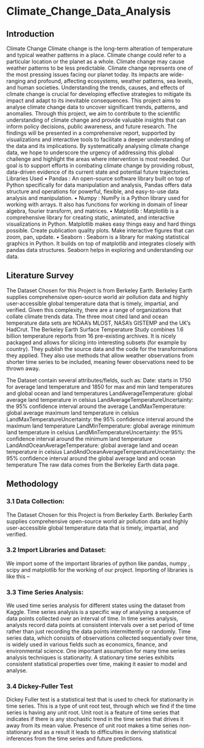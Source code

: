 # Climate_Change_Data_Analysis

## Introduction 
Climate Change 
Climate change is the long-term alteration of temperature and typical weather patterns in a place. Climate change could refer to a particular location or the planet as a whole. Climate change may cause weather patterns to be less predictable. Climate change represents one of the most pressing issues facing our planet today. Its impacts are wide-ranging and profound, affecting ecosystems, weather patterns, sea levels, and human societies. Understanding the trends, causes, and effects of climate change is crucial for developing effective strategies to mitigate its impact and adapt to its inevitable consequences. This project aims to analyse climate change data to uncover significant trends, patterns, and anomalies. Through this project, we aim to contribute to the scientific understanding of climate change and provide valuable insights that can inform policy decisions, public awareness, and future research. The findings will be presented in a comprehensive report, supported by visualizations and interactive tools to facilitate a deeper understanding of the data and its implications. By systematically analysing climate change data, we hope to underscore the urgency of addressing this global challenge and highlight the areas where intervention is most needed. Our goal is to support efforts in combating climate change by providing robust, data-driven evidence of its current state and potential future trajectories.
Libraries Used
•	Pandas :  An open-source software library built on top of Python specifically for data manipulation and analysis, Pandas offers data structure and operations for powerful, flexible, and easy-to-use data analysis and manipulation.
•	Numpy :  NumPy is a Python library used for working with arrays. It also has functions for working in domain of linear algebra, fourier transform, and matrices.
•	Matplotlib :  Matplotlib is a comprehensive library for creating static, animated, and interactive visualizations in Python. Matplotlib makes easy things easy and hard things possible. Create publication quality plots. Make interactive figures that can zoom, pan, update.
•	Seaborn : Seaborn is a library for making statistical graphics in Python. It builds on top of matplotlib and integrates closely with pandas data structures. Seaborn helps in exploring and understanding our data.

## Literature Survey
The Dataset Chosen for this Project is from Berkeley Earth.
Berkeley Earth supplies comprehensive open-source world air pollution data and highly user-accessible global temperature data that is timely, impartial, and verified.
Given this complexity, there are a range of organizations that collate climate trends data. The three most cited land and ocean temperature data sets are NOAA’s MLOST, NASA’s GISTEMP and the UK’s HadCrut.
The Berkeley Earth Surface Temperature Study combines 1.6 billion temperature reports from 16 pre-existing archives. It is nicely packaged and allows for slicing into interesting subsets (for example by country). They publish the source data and the code for the transformations they applied. They also use methods that allow weather observations from shorter time series to be included, meaning fewer observations need to be thrown away.

The Dataset contain several attributes/fields, such as:
Date: starts in 1750 for average land temperature and 1850 for max and min land temperatures and global ocean and land temperatures
LandAverageTemperature: global average land temperature in celsius
LandAverageTemperatureUncertainty: the 95% confidence interval around the average
LandMaxTemperature: global average maximum land temperature in celsius
LandMaxTemperatureUncertainty: the 95% confidence interval around the maximum land temperature
LandMinTemperature: global average minimum land temperature in celsius
LandMinTemperatureUncertainty: the 95% confidence interval around the minimum land temperature
LandAndOceanAverageTemperature: global average land and ocean temperature in celsius
LandAndOceanAverageTemperatureUncertainty: the 95% confidence interval around the global average land and ocean temperature
The raw data comes from the Berkeley Earth data page.

## Methodology 

### 3.1 Data Collection:
The Dataset Chosen for this Project is from Berkeley Earth.
Berkeley Earth supplies comprehensive open-source world air pollution data and highly user-accessible global temperature data that is timely, impartial, and verified.

### 3.2 Import Libraries and Dataset:
We import some of the important libraries of python like pandas, numpy , scipy and matplotlib for the working of our project. Importing of libraries is like this –
 



### 3.3 Time Series Analysis:
We used time series analysis for different states using the dataset from Kaggle. Time series analysis is a specific way of analysing a sequence of data points collected over an interval of time. In time series analysis, analysts record data points at consistent intervals over a set period of time rather than just recording the data points intermittently or randomly. Time series data, which consists of observations collected sequentially over time, is widely used in various fields such as economics, finance, and environmental science. One important assumption for many time series analysis techniques is stationarity. A stationary time series exhibits consistent statistical properties over time, making it easier to model and analyse.

### 3.4 Dickey-Fuller Test
Dickey Fuller test is a statistical test that is used to check for stationarity in time series. This is a type of unit root test, through which we find if the time series is having any unit root.
Unit root is a feature of time series that indicates if there is any stochastic trend in the time series that drives it away from its mean value. Presence of unit root makes a time series non-stationary and as a result it leads to difficulties in deriving statistical inferences from the time series and future predictions.



